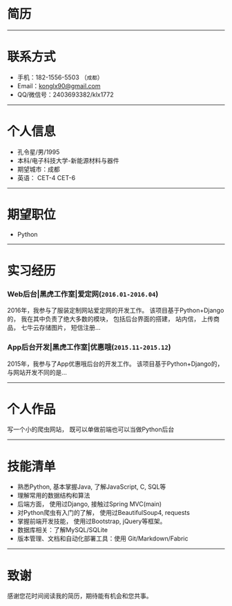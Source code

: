 # 简历

---


# 联系方式

- 手机：182-1556-5503 （```成都```）
- Email：konglx90@gmail.com
- QQ/微信号：2403693382/klx1772

---

# 个人信息

 - 孔令星/男/1995 
 - 本科/电子科技大学-新能源材料与器件 
 - 期望城市：成都
 - 英语： CET-4 CET-6

---

# 期望职位 

 - Python

---

# 实习经历

### Web后台|黑虎工作室|爱定网(```2016.01-2016.04```)

2016年，我参与了服装定制网站爱定网的开发工作。 该项目基于Python+Django的， 我在其中负责了绝大多数的模块， 包括后台界面的搭建， 站内信， 上传商品， 七牛云存储图片， 短信注册...


### App后台开发|黑虎工作室|优惠哦(```2015.11-2015.12```)

2015年，我参与了App优惠哦后台的开发工作。 该项目基于Python+Django的， 与网站开发不同的是...


---

# 个人作品

写一个小的爬虫网站， 既可以单做前端也可以当做Python后台

---

# 技能清单

- 熟悉Python, 基本掌握Java, 了解JavaScript, C, SQL等
- 理解常用的数据结构和算法
- 后端方面， 使用过Django, 接触过Spring MVC(main)
- 对Python爬虫有入门的了解， 使用过BeautifulSoup4, requests
- 掌握前端开发技能， 使用过Bootstrap, jQuery等框架。
- 数据库相关：了解MySQL/SQLite
- 版本管理、文档和自动化部署工具：使用 Git/Markdown/Fabric

---

# 致谢
感谢您花时间阅读我的简历，期待能有机会和您共事。

